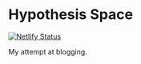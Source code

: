 # Hypothesis Space

[![Netlify Status](https://api.netlify.com/api/v1/badges/e829c161-4082-4681-92d8-675cfeb72eee/deploy-status)](https://app.netlify.com/sites/hypothesis-space/deploys)

My attempt at blogging.
